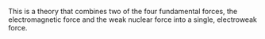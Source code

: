 This is a theory that combines two of the four fundamental forces, the electromagnetic force and the weak nuclear force into a single, electroweak force.